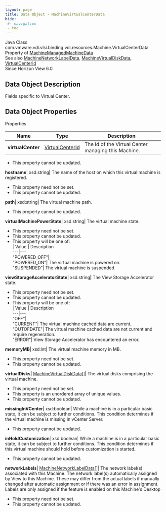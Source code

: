 ```yaml
---
layout: page
title: Data Object - MachineVirtualCenterData
hide:
 #- navigation
 - toc
---
```






Java Class
    com.vmware.vdi.vlsi.binding.vdi.resources.Machine.VirtualCenterData  
Property of
     [MachineManagedMachineData](vdi.resources.Machine.ManagedMachineData.md#field_detail)  
See also
     [MachineNetworkLabelData](vdi.resources.Machine.NetworkLabelData.md), [MachineVirtualDiskData](vdi.resources.Machine.VirtualDiskData.md), [VirtualCenterId](vdi.entity.VirtualCenterId.md)  
Since 
    Horizon View 6.0

## Data Object Description 

Fields specific to Virtual Center. 

## Data Object Properties

Properties

Name |  Type |  Description   
---|---|---  
**virtualCenter**| [VirtualCenterId](vdi.entity.VirtualCenterId.md)|  The Id of the Virtual Center managing this Machine.   


 * This property cannot be updated.

  
**hostname**|  xsd:string|  The name of the host on which this virtual machine is registered.   


 * This property need not be set.
 * This property cannot be updated.

  
**path**|  xsd:string|  The virtual machine path.   


 * This property cannot be updated.

  
**virtualMachinePowerState**|  xsd:string|  The virtual machine state.   


 * This property need not be set.
 * This property cannot be updated.
  * This property will be one of:  
|  Value |  Description   
---|---  
"POWERED_OFF"|   
"POWERED_ON"| The virtual machine is powered on.  
"SUSPENDED"| The virtual machine is suspended.  

  
**viewStorageAcceleratorState**|  xsd:string|  The View Storage Accelerator state.   


 * This property need not be set.
 * This property cannot be updated.
  * This property will be one of:  
|  Value |  Description   
---|---  
"OFF"|   
"CURRENT"| The virtual machine cached data are current.  
"OUTOFDATE"| The virtual machine cached data are not current and require regeneration.  
"ERROR"| View Storage Accelerator has encountered an error.  

  
**memoryMB**|  xsd:int|  The virtual machine memory in MB.   


 * This property need not be set.
 * This property cannot be updated.

  
**virtualDisks**| [MachineVirtualDiskData[]](vdi.resources.Machine.VirtualDiskData.md)|  The virtual disks comprising the virtual machine.   


 * This property need not be set.
  * This property is an unordered array of unique values.
 * This property cannot be updated.

  
**missingInVCenter**|  xsd:boolean|  While a machine is in a particular basic state, it can be subject to further conditions. This condition determines if the virtual machine is missing in vCenter Server.   


 * This property cannot be updated.

  
**inHoldCustomization**|  xsd:boolean|  While a machine is in a particular basic state, it can be subject to further conditions. This condition determines if this virtual machine should hold before customization is started.   


 * This property cannot be updated.

  
**networkLabels**| [MachineNetworkLabelData[]](vdi.resources.Machine.NetworkLabelData.md)|  The network label(s) associated with this Machine. The network label(s) automatically assigned by View to this Machine. These may differ from the actual labels if manually changed after automatic assignment or if there was an error in assignment. Labels are only assigned if the feature is enabled on this Machine's Desktop   


 * This property need not be set.
 * This property cannot be updated.

  
  

  

